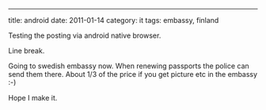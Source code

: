 ---
title: android
date: 2011-01-14
category: it
tags: embassy, finland

Testing the posting via android native browser.

Line break.

Going to swedish embassy now. When renewing passports the police can send them there. About 1/3 of the price if you get picture etc in the embassy :-)

Hope I make it.
